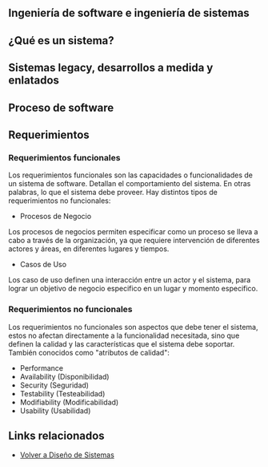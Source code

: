Ingeniería de software e ingeniería de sistemas
-----------------------------------------------

¿Qué es un sistema?
-------------------

Sistemas legacy, desarrollos a medida y enlatados
-------------------------------------------------

Proceso de software
-------------------

Requerimientos
--------------

### Requerimientos funcionales

Los requerimientos funcionales son las capacidades o funcionalidades de un sistema de software. Detallan el comportamiento del sistema. En otras palabras, lo que el sistema debe proveer. Hay distintos tipos de requerimientos no funcionales:

-   Procesos de Negocio

Los procesos de negocios permiten especificar como un proceso se lleva a cabo a través de la organización, ya que requiere intervención de diferentes actores y áreas, en diferentes lugares y tiempos.

-   Casos de Uso

Los caso de uso definen una interacción entre un actor y el sistema, para lograr un objetivo de negocio especifico en un lugar y momento especifico.

### Requerimientos no funcionales

Los requerimientos no funcionales son aspectos que debe tener el sistema, estos no afectan directamente a la funcionalidad necesitada, sino que definen la calidad y las características que el sistema debe soportar. También conocidos como "atributos de calidad":

-   Performance
-   Availability (Disponibilidad)
-   Security (Seguridad)
-   Testability (Testeabilidad)
-   Modifiability (Modificabilidad)
-   Usability (Usabilidad)

Links relacionados
------------------

-   [Volver a Diseño de Sistemas](design-temario.html)

